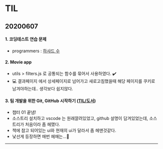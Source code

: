 # TIL
## 20200607
#### 1. 코딩테스트 연습 문제
- programmers : [하샤드 수](https://github.com/jina95/TIL/blob/master/Algorithm/LEVEL%201/%ED%95%98%EC%83%A4%EB%93%9C%20%EC%88%98.html)

#### 2. Movie app
- utils > filters.js 로 공통되는 함수를 묶어서 사용하였다. ✔️
- 💻 결과페이지 에서 상세페이지로 넘어가고 새로고침했을때 해당 페이지를 쿠키로 남겨야하는데.. 생각보다 쉽지않다.

#### 3. 팀 개발을 위한 Git, GitHub 시작하기 ([TIL/도서](https://github.com/jina95/TIL/tree/master/%EB%8F%84%EC%84%9C))
- 챕터 01 끝냄!
- 소스트리 설치하고 vscode 는 원래깔려있었고, github 설명이 담겨있었는데, 소스트리가 처음이라 좀 헤맸다.
- 책에 참고 되어있는 ui와 현재의 ui가 달라서 좀 헤맨것같다.
- 낯선게 등장하면 매번 헤매는...🐥

<hr/>
